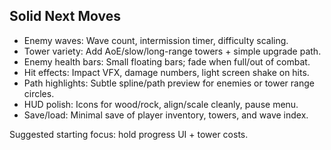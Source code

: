 ## Solid Next Moves

- Enemy waves: Wave count, intermission timer, difficulty scaling.
- Tower variety: Add AoE/slow/long-range towers + simple upgrade path.
- Enemy health bars: Small floating bars; fade when full/out of combat.
- Hit effects: Impact VFX, damage numbers, light screen shake on hits.
- Path highlights: Subtle spline/path preview for enemies or tower range circles.
- HUD polish: Icons for wood/rock, align/scale cleanly, pause menu.
- Save/load: Minimal save of player inventory, towers, and wave index.

Suggested starting focus: hold progress UI + tower costs.


